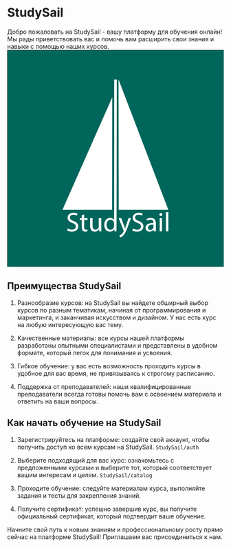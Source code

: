 # StudySail

Добро пожаловать на StudySail - вашу платформу для обучения онлайн! Мы рады приветствовать вас и помочь вам расширить свои знания и навыки с помощью наших курсов.
![Logo.png](src%2Fmain%2Fresources%2Fstatic%2FLogo.png)
## Преимущества StudySail

1. Разнообразие курсов: на StudySail вы найдете обширный выбор курсов по разным тематикам, начиная от программирования и маркетинга, и заканчивая искусством и дизайном. У нас есть курс на любую интересующую вас тему.

2. Качественные материалы: все курсы нашей платформы разработаны опытными специалистами и представлены в удобном формате, который легок для понимания и усвоения.

3. Гибкое обучение: у вас есть возможность проходить курсы в удобное для вас время, не привязываясь к строгому расписанию.

4. Поддержка от преподавателей: наши квалифицированные преподаватели всегда готовы помочь вам с освоением материала и ответить на ваши вопросы.

## Как начать обучение на StudySail

1. Зарегистрируйтесь на платформе: создайте свой аккаунт, чтобы получить доступ ко всем курсам на StudySail. ```StudySail/auth```

2. Выберите подходящий для вас курс: ознакомьтесь с предложенными курсами и выберите тот, который соответствует вашим интересам и целям. ```StudySail/catalog```

3. Проходите обучение: следуйте материалам курса, выполняйте задания и тесты для закрепления знаний.

4. Получите сертификат: успешно завершив курс, вы получите официальный сертификат, который подтвердит ваше обучение.

Начните свой путь к новым знаниям и профессиональному росту прямо сейчас на платформе StudySail! Приглашаем вас присоединиться к нам.

